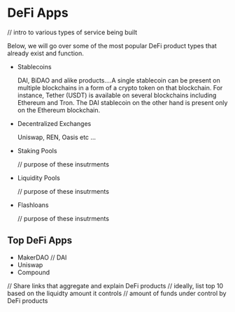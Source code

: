 # DeFi Apps

// intro to various types of service being built

Below, we will go over some of the most popular DeFi product types that already exist and function.

- Stablecoins

    DAI, BiDAO and alike products....A single stablecoin can be present on multiple blockchains in a form of a crypto token on that blockchain. For instance, Tether (USDT) is available on several blockchains including Ethereum and Tron. The DAI stablecoin on the other hand is present only on the Ethereum blockchain.

- Decentralized Exchanges

    Uniswap, REN, Oasis etc ... 
    
- Staking Pools

    // purpose of these insutrments
        
- Liquidity Pools

    // purpose of these insutrments
    
- Flashloans

    // purpose of these insutrments

## Top DeFi Apps

- MakerDAO // DAI
- Uniswap
- Compound

// Share links that aggregate and explain DeFi products
// ideally, list top 10 based on the liquidty amount it controls
// amount of funds under control by DeFi products
